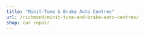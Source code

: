 ```yaml
---
title: "Minit-Tune & Brake Auto Centres"
url: /richmond/minit-tune-and-brake-auto-centres/
shop: car repair
---
```

